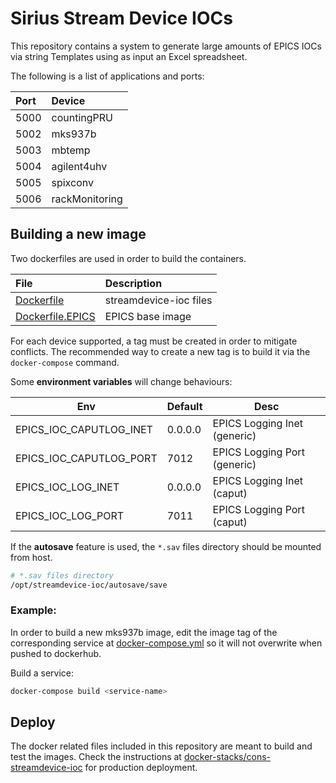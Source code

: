 # Sirius Stream Device IOCs
This repository contains a system to generate large amounts of EPICS IOCs via string Templates using as input an Excel spreadsheet.

The following is a list of applications and ports:

|Port|    Device    |
|:---|:-------------|
|5000|countingPRU   |
|5002|mks937b       |
|5003|mbtemp        |
|5004|agilent4uhv   |
|5005|spixconv      |
|5006|rackMonitoring|

## Building a new image

Two dockerfiles are used in order to build the containers.

|                File                |      Description      |
|:-----------------------------------|:----------------------|
|[Dockerfile](Dockerfile)            | streamdevice-ioc files|
|[Dockerfile.EPICS](Dockerfile.EPICS)| EPICS base image      |


For each device supported, a tag must be created in order to mitigate conflicts. The recommended way to create a new tag is to build it via the `docker-compose` command.

Some **environment variables** will change behaviours:

|Env|Default|Desc|
|---|---|---|
|EPICS_IOC_CAPUTLOG_INET|0.0.0.0|EPICS Logging Inet (generic)|
|EPICS_IOC_CAPUTLOG_PORT|7012|EPICS Logging Port (generic)|
|EPICS_IOC_LOG_INET|0.0.0.0|EPICS Logging Inet (caput)|
|EPICS_IOC_LOG_PORT|7011|EPICS Logging Port (caput)|

If the **autosave** feature is used, the `*.sav` files directory should be mounted from host.
```bash
# *.sav files directory
/opt/streamdevice-ioc/autosave/save
```

### Example:
In order to build a new mks937b image, edit the image tag of the corresponding service at [docker-compose.yml](./docker-compose.yml) so it will not overwrite when pushed to dockerhub.

Build a service:
```bash
docker-compose build <service-name>
```

## Deploy
The docker related files included in this repository are meant to build and test the images. Check the instructions at [docker-stacks/cons-streamdevice-ioc](https://gitlab.cnpem.br/con/docker-stacks/tree/master/cons-streamdevice-ioc) for production deployment.
